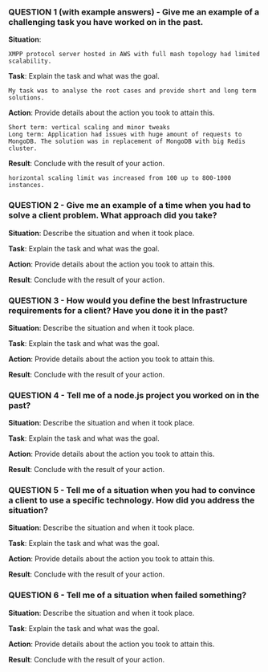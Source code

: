 ### QUESTION 1 (with example answers) - Give me an example of a challenging task you have worked on in the past.

**Situation**:

```
XMPP protocol server hosted in AWS with full mash topology had limited scalability.
```

**Task**: Explain the task and what was the goal.

```
My task was to analyse the root cases and provide short and long term solutions.
```

**Action**: Provide details about the action you took to attain this.

```
Short term: vertical scaling and minor tweaks
Long term: Application had issues with huge amount of requests to MongoDB. The solution was in replacement of MongoDB with big Redis cluster.
```

**Result**: Conclude with the result of your action.

```
horizontal scaling limit was increased from 100 up to 800-1000 instances.
```

### QUESTION 2 - Give me an example of a time when you had to solve a client problem. What approach did you take?

**Situation**: Describe the situation and when it took place.

**Task**: Explain the task and what was the goal.

**Action**: Provide details about the action you took to attain this.

**Result**: Conclude with the result of your action.

### QUESTION 3 - How would you define the best Infrastructure requirements for a client? Have you done it in the past?

**Situation**: Describe the situation and when it took place.

**Task**: Explain the task and what was the goal.

**Action**: Provide details about the action you took to attain this.

**Result**: Conclude with the result of your action.

### QUESTION 4 - Tell me of a node.js project you worked on in the past?

**Situation**: Describe the situation and when it took place.

**Task**: Explain the task and what was the goal.

**Action**: Provide details about the action you took to attain this.

**Result**: Conclude with the result of your action.

### QUESTION 5 - Tell me of a situation when you had to convince a client to use a specific technology. How did you address the situation?

**Situation**: Describe the situation and when it took place.

**Task**: Explain the task and what was the goal.

**Action**: Provide details about the action you took to attain this.

**Result**: Conclude with the result of your action.

### QUESTION 6 - Tell me of a situation when failed something?

**Situation**: Describe the situation and when it took place.

**Task**: Explain the task and what was the goal.

**Action**: Provide details about the action you took to attain this.

**Result**: Conclude with the result of your action.
